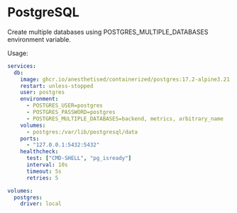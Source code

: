 # PostgreSQL

Create multiple databases using POSTGRES_MULTIPLE_DATABASES environment variable.

Usage:

```yaml
services:
  db:
    image: ghcr.io/anesthetised/containerized/postgres:17.2-alpine3.21
    restart: unless-stopped
    user: postgres
    environment:
      - POSTGRES_USER=postgres
      - POSTGRES_PASSWORD=postgres
      - POSTGRES_MULTIPLE_DATABASES=backend, metrics, arbitrary_name
    volumes:
      - postgres:/var/lib/postgresql/data
    ports:
      - "127.0.0.1:5432:5432"
    healthcheck:
      test: ["CMD-SHELL", "pg_isready"]
      interval: 10s
      timeout: 5s
      retries: 5

volumes:
  postgres:
    driver: local
```
